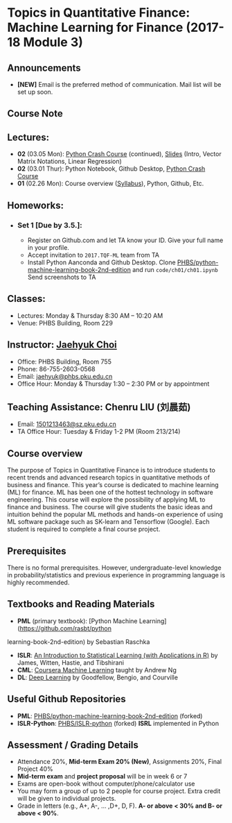 # Topics in Quantitative Finance: Machine Learning for Finance (2017-18 Module 3)

## Announcements
* __[NEW]__ Email is the preferred method of communication. Mail list will be set up soon.

## Course Note

## Lectures:
* __02__ (03.05 Mon): [Python Crash Course](py/Cheatsheet_Derek_Banas.ipynb) (continued), [Slides](files/TQF_Notes.pdf) (Intro, Vector Matrix Notations, Linear Regression)
* __02__ (03.01 Thur): Python Notebook, Github Desktop, [Python Crash Course](py/Cheatsheet_Derek_Banas.ipynb)
* __01__ (02.26 Mon): Course overview ([Syllabus](files/syllabus.pdf)), Python, Github, Etc.

## Homeworks:
* ### __Set 1__ [Due by 3.5.]: 
  * Register on Github.com and let TA know your ID. Give your full name in your profile.
  * Accept invitation to `2017.TQF-ML` team from TA
  * Install Python Aanconda and Github Desktop. Clone [PHBS/python-machine-learning-book-2nd-edition](https://github.com/PHBS/python-machine-learning-book-2nd-edition) and run `code/ch01/ch01.ipynb`  Send screenshots to TA

## Classes: 
* Lectures: Monday & Thursday 8:30 AM – 10:20 AM
* Venue: PHBS Building, Room 229

## Instructor: [Jaehyuk Choi](http://www.jaehyukchoi.net/phbs_en)
* Office: PHBS Building, Room 755
* Phone: 86-755-2603-0568
* Email: jaehyuk@phbs.pku.edu.cn
* Office Hour: Monday & Thursday 1:30 – 2:30 PM or by appointment

## Teaching Assistance: Chenru LIU (刘晨茹)
* Email: 1501213463@sz.pku.edu.cn
* TA Office Hour: Tuesday & Friday 1-2 PM (Room 213/214)

## Course overview

The purpose of Topics in Quantitative Finance is to introduce students to recent trends and advanced research topics in quantitative methods of business and finance. This year’s course is dedicated to machine learning (ML) for finance. ML has been one of the hottest technology in software engineering. This course will explore the possibility of applying ML to finance and business. The course will give students the basic ideas and intuition behind the popular ML methods and hands-on experience of using ML software package such as SK-learn and Tensorflow (Google). Each student is required to complete a final course project.

## Prerequisites

There is no formal prerequisites. However, undergraduate-level knowledge in probability/statistics and previous experience in programming language is highly recommended.

##  Textbooks and Reading Materials
* __PML__ (primary textbook): [Python Machine Learning](https://github.com/rasbt/python



learning-book-2nd-edition) by Sebastian Raschka
* __ISLR__: [An Introduction to Statistical Learning (with Applications in R)](http://www-bcf.usc.edu/~gareth/ISL/) by James, Witten, Hastie, and Tibshirani
* __CML__: [Coursera Machine Learning](https://www.coursera.org/learn/machine-learning) taught by Andrew Ng
* __DL__: [Deep Learning](http://www.deeplearningbook.org/) by Goodfellow, Bengio, and Courville

## Useful Github Repositories
* __PML__: [PHBS/python-machine-learning-book-2nd-edition](https://github.com/PHBS/python-machine-learning-book-2nd-edition) (forked)
* __ISLR-Python__: [PHBS/ISLR-python](https://github.com/JWarmenhoven/ISLR-python) (forked) __ISRL__ implemented in Python

## Assessment / Grading Details
* Attendance 20%, __Mid-term Exam 20% (New)__, Assignments 20%, Final Project 40%
* __Mid-term exam__ and __project proposal__ will be in week 6 or 7
* Exams are open-book without computer/phone/calculator use
* You may form a group of up to 2 people for course project. Extra credit will be given to individual projects.
* Grade in letters (e.g., A+, A-, ... ,D+, D, F). __A- or above < 30% and B- or above < 90%__.
